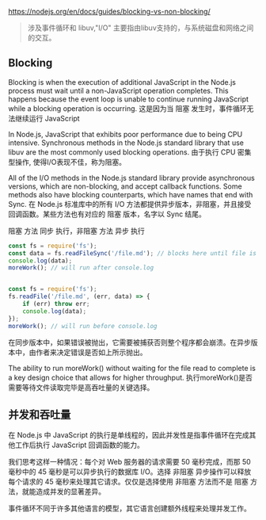 https://nodejs.org/en/docs/guides/blocking-vs-non-blocking/

> 涉及事件循环和 libuv,"I/O" 主要指由libuv支持的，与系统磁盘和网络之间的交互。

## Blocking
Blocking is when the execution of additional JavaScript in the Node.js process must wait until a non-JavaScript operation completes. This happens because the event loop is unable to continue running JavaScript while a blocking operation is occurring.
这是因为当 阻塞 发生时，事件循环无法继续运行 JavaScript

In Node.js, JavaScript that exhibits poor performance due to being CPU intensive. Synchronous methods in the Node.js standard library that use libuv are the most commonly used blocking operations. 
由于执行 CPU 密集型操作, 使得I/O表现不佳，称为阻塞。

All of the I/O methods in the Node.js standard library provide asynchronous versions, which are non-blocking, and accept callback functions. Some methods also have blocking counterparts, which have names that end with Sync.
在 Node.js 标准库中的所有 I/O 方法都提供异步版本，非阻塞，并且接受回调函数。某些方法也有对应的 阻塞 版本，名字以 Sync 结尾。

阻塞 方法 同步 执行，非阻塞 方法 异步 执行
```js
const fs = require('fs');
const data = fs.readFileSync('/file.md'); // blocks here until file is read
console.log(data);
moreWork(); // will run after console.log


const fs = require('fs');
fs.readFile('/file.md', (err, data) => {
	if (err) throw err;
	console.log(data);
});
moreWork(); // will run before console.log
```
在同步版本中，如果错误被抛出，它需要被捕获否则整个程序都会崩溃。在异步版本中，由作者来决定错误是否如上所示抛出。

The ability to run moreWork() without waiting for the file read to complete is a key design choice that allows for higher throughput.
执行moreWork()是否需要等待文件读取完毕是高吞吐量的关键选择。

## 并发和吞吐量
在 Node.js 中 JavaScript 的执行是单线程的，因此并发性是指事件循环在完成其他工作后执行 JavaScript 回调函数的能力。

我们思考这样一种情况：每个对 Web 服务器的请求需要 50 毫秒完成，而那 50 毫秒中的 45 毫秒是可以异步执行的数据库 I/O。选择 非阻塞 异步操作可以释放每个请求的 45 毫秒来处理其它请求。仅仅是选择使用 非阻塞 方法而不是 阻塞 方法，就能造成并发的显著差异。

事件循环不同于许多其他语言的模型，其它语言创建额外线程来处理并发工作。